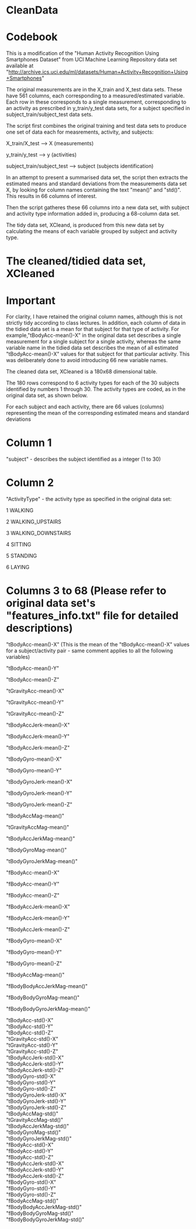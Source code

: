 CleanData
=========
Codebook
==================================================================
This is a modification of the "Human Activity Recognition Using Smartphones Dataset" from UCI Machine Learning Repository data set available at "http://archive.ics.uci.edu/ml/datasets/Human+Activity+Recognition+Using+Smartphones"

The original measurements are in the X_train and X_test data sets. These have 561 columns, each corresponding to a measured/estimated variable. Each row in these corresponds to a single measurement, corresponding to an activity as prescribed in y_train/y_test data sets, for a subject specified in subject_train/subject_test data sets.

The script first combines the original training and test data sets to produce one set of data each for measrements, activity, and subjects:

X_train/X_test --> X (measurements)

y_train/y_test --> y (activities)

subject_train/subject_test --> subject (subjects identification)

In an attempt to present a summarised data set, the script then extracts the estimated means and standard deviations from the measurements data set X, by looking for column names containing the text "mean()" and "std()".   This results in 66 columns of interest.

Then the script gatheres these 66 columns into a new data set, with subject and activity type information added in, producing a 68-column data set.


The tidy data set, XCleand, is produced from this new data set by calculating the means of each variable grouped by subject and activity type.

The cleaned/tidied data set, XCleaned
=====================================


Important
==========
For clarity, I have retained the original column names, although this is not strictly tidy according to class lectures. In addition, each column of data in the tidied data set is a mean for that subject for that type of activity. For example,"tBodyAcc-mean()-X" in the original data set describes a single measurement for a single subject for a single activity, whereas the same variable name in the tidied data set describes the mean of all estimated "tBodyAcc-mean()-X" values  for that  subject for that particular activity. This was deliberately done to avoid introducing 66 new variable names.


The cleaned data set, XCleaned is a 180x68 dimensional table.

The 180 rows correspond to 6 activity types for each of the 30 subjects identified by numbers 1 through 30. The activity types are coded, as in the original data set, as shown below.

For each subject and each activity, there are 66 values (columns) representing the mean of the corresponding estimated means and standard deviations 

Column 1 
========
"subject" - describes the subject identified as a integer (1 to 30)

Column 2
========
"ActivityType" - the activity type as specified in the original data set:

1 WALKING

2 WALKING_UPSTAIRS

3 WALKING_DOWNSTAIRS

4 SITTING

5 STANDING

6 LAYING

Columns 3 to 68 (Please refer to original data set's "features_info.txt" file for detailed descriptions)
===============

"tBodyAcc-mean()-X" (This is the mean of the "tBodyAcc-mean()-X" values for a subject/activity pair - same comment applies to all the following variables)

"tBodyAcc-mean()-Y"

"tBodyAcc-mean()-Z"

"tGravityAcc-mean()-X"

"tGravityAcc-mean()-Y"

"tGravityAcc-mean()-Z"

"tBodyAccJerk-mean()-X"      

"tBodyAccJerk-mean()-Y"

"tBodyAccJerk-mean()-Z"

"tBodyGyro-mean()-X"         

"tBodyGyro-mean()-Y" 

"tBodyGyroJerk-mean()-X"     

"tBodyGyroJerk-mean()-Y"

"tBodyGyroJerk-mean()-Z"

"tBodyAccMag-mean()"         

"tGravityAccMag-mean()"

"tBodyAccJerkMag-mean()"

"tBodyGyroMag-mean()"        

"tBodyGyroJerkMag-mean()"

"fBodyAcc-mean()-X"

"fBodyAcc-mean()-Y"          

"fBodyAcc-mean()-Z"

"fBodyAccJerk-mean()-X"

"fBodyAccJerk-mean()-Y"      

"fBodyAccJerk-mean()-Z"

"fBodyGyro-mean()-X"

"fBodyGyro-mean()-Y"         

"fBodyGyro-mean()-Z"

"fBodyAccMag-mean()"

"fBodyBodyAccJerkMag-mean()" 

"fBodyBodyGyroMag-mean()"

"fBodyBodyGyroJerkMag-mean()" 

"tBodyAcc-std()-X"           
"tBodyAcc-std()-Y"            
"tBodyAcc-std()-Z"            
"tGravityAcc-std()-X"        
"tGravityAcc-std()-Y"         
"tGravityAcc-std()-Z"         
"tBodyAccJerk-std()-X"       
"tBodyAccJerk-std()-Y"        
"tBodyAccJerk-std()-Z"        
"tBodyGyro-std()-X"          
"tBodyGyro-std()-Y"           
"tBodyGyro-std()-Z"           
"tBodyGyroJerk-std()-X"      
"tBodyGyroJerk-std()-Y"       
"tBodyGyroJerk-std()-Z"       
"tBodyAccMag-std()"          
"tGravityAccMag-std()"        
"tBodyAccJerkMag-std()"       
"tBodyGyroMag-std()"         
"tBodyGyroJerkMag-std()"      
"fBodyAcc-std()-X"            
"fBodyAcc-std()-Y"           
"fBodyAcc-std()-Z"            
"fBodyAccJerk-std()-X"        
"fBodyAccJerk-std()-Y"       
"fBodyAccJerk-std()-Z"        
"fBodyGyro-std()-X"           
"fBodyGyro-std()-Y"          
"fBodyGyro-std()-Z"           
"fBodyAccMag-std()"           
"fBodyBodyAccJerkMag-std()"  
"fBodyBodyGyroMag-std()"      
"fBodyBodyGyroJerkMag-std()" 


